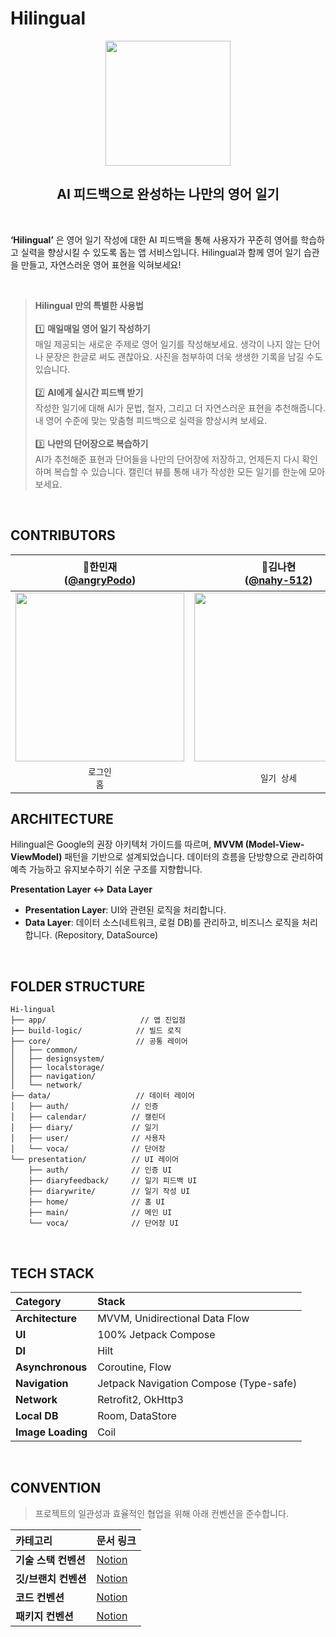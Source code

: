 # Hilingual

<p align="center">
  <img src="https://github.com/Hi-lingual/Hilingual-Android/assets/107945283/75555424-21b2-4423-a5d9-a705331487e9" width="200">
</p>

<h2 align="center">AI 피드백으로 완성하는 나만의 영어 일기</h2>

<br>

**‘Hilingual’** 은 영어 일기 작성에 대한 AI 피드백을 통해 사용자가 꾸준히 영어를 학습하고 실력을 향상시킬 수 있도록 돕는 앱 서비스입니다. Hilingual과 함께 영어 일기 습관을 만들고, 자연스러운 영어 표현을 익혀보세요!

<br>

> **Hilingual 만의 특별한 사용법** <br><br>
> 1️⃣ **매일매일 영어 일기 작성하기**<br>
> 매일 제공되는 새로운 주제로 영어 일기를 작성해보세요. 생각이 나지 않는 단어나 문장은 한글로 써도 괜찮아요. 사진을 첨부하여 더욱 생생한 기록을 남길 수도 있습니다.<br><br>
> 2️⃣ **AI에게 실시간 피드백 받기**<br>
> 작성한 일기에 대해 AI가 문법, 철자, 그리고 더 자연스러운 표현을 추천해줍니다. 내 영어 수준에 맞는 맞춤형 피드백으로 실력을 향상시켜 보세요.<br><br>
> 3️⃣ **나만의 단어장으로 복습하기**<br>
> AI가 추천해준 표현과 단어들을 나만의 단어장에 저장하고, 언제든지 다시 확인하며 복습할 수 있습니다. 캘린더 뷰를 통해 내가 작성한 모든 일기를 한눈에 모아보세요.<br>

<br>

## CONTRIBUTORS
| 🤴한민재<br/>([@angryPodo](https://github.com/angryPodo)) | 🦔김나현<br/>([@nahy-512](https://github.com/nahy-512)) | 😻김나현<br/>([@nhyeonii](https://github.com/nhyeonii)) | 🐻문지영<br/>([@Daljyeong](https://github.com/Daljyeong)) | 🎓박효빈<br/>([@Hyobeen-Park](https://github.com/Hyobeen-Park)) |
|:---:|:---:|:---:|:---:|:---:|
| <img width="270px" src="https://github.com/angryPodo.png"/> | <img width="270px" src="https://github.com/nahy-512.png"/> | <img width="270px" src="https://github.com/nhyeonii.png"/> | <img width="270px" src="https://github.com/Daljyeong.png"/> | <img width="270px" src="https://github.com/Hyobeen-Park.png"/> |
| `로그인`<br/>`홈` | `일기 상세` | `단어장` | `일기 작성` | `멘토` |


## ARCHITECTURE
Hilingual은 Google의 권장 아키텍처 가이드를 따르며, **MVVM (Model-View-ViewModel)** 패턴을 기반으로 설계되었습니다. 데이터의 흐름을 단방향으로 관리하여 예측 가능하고 유지보수하기 쉬운 구조를 지향합니다.

**Presentation Layer ↔ Data Layer**

- **Presentation Layer**: UI와 관련된 로직을 처리합니다.
- **Data Layer**: 데이터 소스(네트워크, 로컬 DB)를 관리하고, 비즈니스 로직을 처리합니다. (Repository, DataSource)

<br>

## FOLDER STRUCTURE

```
Hi-lingual
├── app/                     // 앱 진입점
├── build-logic/            // 빌드 로직
├── core/                   // 공통 레이어
│   ├── common/
│   ├── designsystem/
│   ├── localstorage/
│   ├── navigation/
│   └── network/
├── data/                   // 데이터 레이어
│   ├── auth/              // 인증
│   ├── calendar/          // 캘린더
│   ├── diary/             // 일기
│   ├── user/              // 사용자
│   └── voca/              // 단어장
└── presentation/          // UI 레이어
    ├── auth/              // 인증 UI
    ├── diaryfeedback/     // 일기 피드백 UI
    ├── diarywrite/        // 일기 작성 UI
    ├── home/              // 홈 UI
    ├── main/              // 메인 UI
    └── voca/              // 단어장 UI
```

<br>

## TECH STACK
| Category | Stack                               |
| :--- |:------------------------------------|
| **Architecture** | MVVM, Unidirectional Data Flow |
| **UI** | 100% Jetpack Compose |
| **DI** | Hilt |
| **Asynchronous** | Coroutine, Flow |
| **Navigation** | Jetpack Navigation Compose (Type-safe) |
| **Network** | Retrofit2, OkHttp3 |
| **Local DB** | Room, DataStore |
| **Image Loading**| Coil |

<br>

## CONVENTION
> 프로젝트의 일관성과 효율적인 협업을 위해 아래 컨벤션을 준수합니다.

| 카테고리 | 문서 링크 |
|:---|:---|
| **기술 스택 컨벤션** | [Notion](https://seemly-cupcake-7b7.notion.site/216a178ee9bd8009b50ac5b8e8b285d7?source=copy_link) |
| **깃/브랜치 컨벤션** | [Notion](https://seemly-cupcake-7b7.notion.site/216a178ee9bd8009b50ac5b8e8b285d7?source=copy_link) |
| **코드 컨벤션** | [Notion](https://seemly-cupcake-7b7.notion.site/216a178ee9bd80e4a706ce34866666f3?source=copy_link) |
| **패키지 컨벤션** | [Notion](https://seemly-cupcake-7b7.notion.site/216a178ee9bd80289994e9b31dae8274?source=copy_link) |
